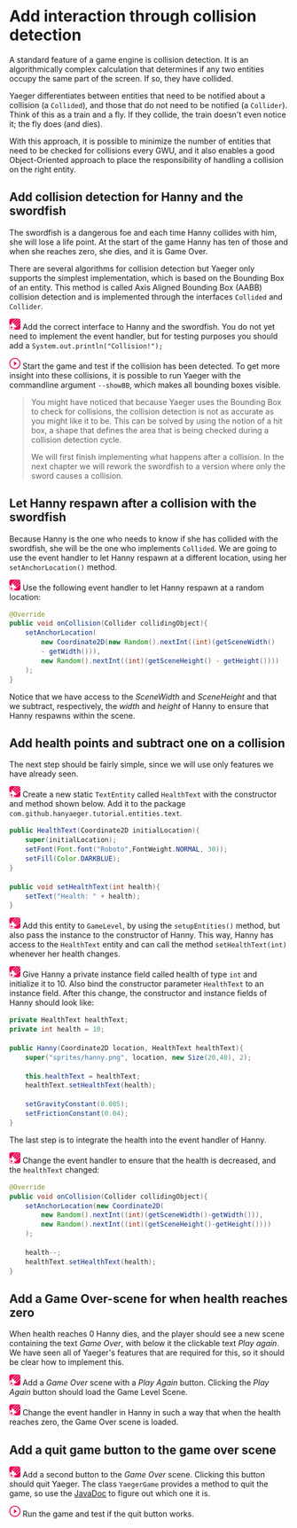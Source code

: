 # Add interaction through collision detection

A standard feature of a game engine is collision detection. It is an
algorithmically complex calculation that determines if any two entities occupy
the same part of the screen. If so, they have collided.

Yaeger differentiates between entities that need to be notified about a
collision (a `Collided`), and those that do not need to be notified (a 
`Collider`). Think of this as a train and a fly. If they collide, the train 
doesn't even notice it; the fly does (and dies).

With this approach, it is possible to minimize the number of entities that need
to be checked for collisions every GWU, and it also enables a good
Object-Oriented approach to place the responsibility of handling a collision on
the right entity.

## Add collision detection for Hanny and the swordfish

The swordfish is a dangerous foe and each time Hanny collides with him, she will
lose a life point. At the start of the game Hanny has ten of those and when she
reaches zero, she dies, and it is Game Over.

There are several algorithms for collision detection but Yaeger only supports
the simplest implementation, which is based on the Bounding Box of an entity.
This method is called Axis Aligned Bounding Box (AABB) collision detection and
is implemented through the interfaces `Collided` and `Collider`.

![Edit](images/edit.png) Add the correct interface to Hanny and the swordfish.
You do not yet need to implement the event handler, but for testing purposes you
should add a `System.out.println("Collision!");`

![Run](images/play.png) Start the game and test if the collision has been
detected. To get more insight into these collisions, it is possible to run
Yaeger with the commandline argument `--showBB`, which makes all bounding boxes
visible.

> You might have noticed that because Yaeger uses the Bounding Box to check for 
> collisions, the collision detection is not as accurate as you might like it to
> be. This can be solved by using the notion of a hit box, a shape that defines 
> the area that is being checked during a collision detection cycle.
>
> We will first finish implementing what happens after a collision. In the next
> chapter we will rework the swordfish to a version where only the sword causes
> a collision.

## Let Hanny respawn after a collision with the swordfish

Because Hanny is the one who needs to know if she has collided with the
swordfish, she will be the one who implements `Collided`. We are going to 
use the event handler to let Hanny respawn at a different location, using 
her `setAnchorLocation()` method.

![Edit](images/edit.png) Use the following event handler to let Hanny respawn at
a random location:

```java
@Override
public void onCollision(Collider collidingObject){
    setAnchorLocation(
        new Coordinate2D(new Random().nextInt((int)(getSceneWidth() 
        - getWidth())),
        new Random().nextInt((int)(getSceneHeight() - getHeight())))
    );
}
```

Notice that we have access to the *SceneWidth* and *SceneHeight* and that we
subtract, respectively, the *width* and *height* of Hanny to ensure that 
Hanny respawns within the scene.

## Add health points and subtract one on a collision

The next step should be fairly simple, since we will use only features we have
already seen.

![Edit](images/edit.png) Create a new static `TextEntity` called `HealthText`
with the constructor and method shown below. Add it to the
package `com.github.hanyaeger.tutorial.entities.text`.

```java
public HealthText(Coordinate2D initialLocation){
    super(initialLocation);
    setFont(Font.font("Roboto",FontWeight.NORMAL, 30));
    setFill(Color.DARKBLUE);
}

public void setHealthText(int health){
    setText("Health: " + health);
}
```

![Edit](images/edit.png) Add this entity to `GameLevel`, by using  the 
`setupEntities()` method, but also pass the instance to the constructor of
Hanny. This way, Hanny has access to the `HealthText` entity and can call the
method `setHealthText(int)` whenever her health changes.

![Edit](images/edit.png) Give Hanny a private instance field called health of
type `int` and initialize it to 10. Also bind the constructor
parameter `HealthText` to an instance field. After this change, the 
constructor and instance fields of Hanny should look like:

```java
private HealthText healthText;
private int health = 10;

public Hanny(Coordinate2D location, HealthText healthText){
    super("sprites/hanny.png", location, new Size(20,40), 2);

    this.healthText = healthText;
    healthText.setHealthText(health);

    setGravityConstant(0.005);
    setFrictionConstant(0.04);
}
```

The last step is to integrate the health into the event handler of Hanny.

![Edit](images/edit.png) Change the event handler to ensure that the health is
decreased, and the `healthText` changed:

```java
@Override
public void onCollision(Collider collidingObject){
    setAnchorLocation(new Coordinate2D(
        new Random().nextInt((int)(getSceneWidth()-getWidth())),
        new Random().nextInt((int)(getSceneHeight()-getHeight())))
    );

    health--;
    healthText.setHealthText(health);
}
```

## Add a Game Over-scene for when health reaches zero

When health reaches 0 Hanny dies, and the player should see a new scene
containing the text *Game Over*, with below it the clickable text *Play
again*. We have seen all of Yaeger's features that are required for this, so
it should be clear how to implement this.

![Edit](images/edit.png) Add a *Game Over* scene with a *Play Again* button.
Clicking the *Play Again* button should load the Game Level Scene.

![Edit](images/edit.png) Change the event handler in Hanny in such a way that
when the health reaches zero, the Game Over scene is loaded.

## Add a quit game button to the game over scene

![Edit](images/edit.png) Add a second button to the *Game Over* scene. Clicking
this button should quit Yaeger. The class `YaegerGame` provides a method to
quit the game, so use
the [JavaDoc](https://han-yaeger.github.io/yaeger/hanyaeger/com/github/hanyaeger/api/YaegerGame.html)
to figure out which one it is.

![Run](images/play.png) Run the game and test if the quit button works.

